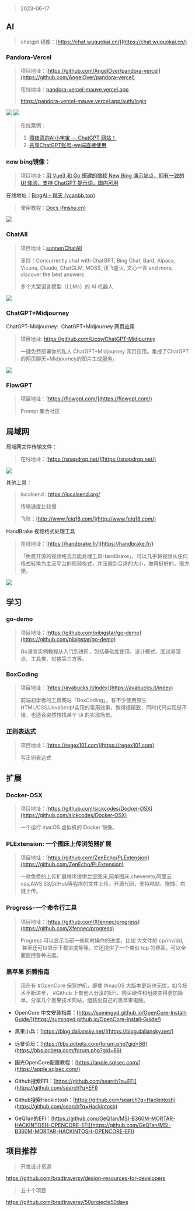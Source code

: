 
> 2023-06-17

## AI

> chatgpt 镜像：[https://chat.wuguokai.cn/](https://chat.wuguokai.cn/)


### Pandora-Vercel

> 项目地址：[https://github.com/AngelOver/pandora-vercel](https://github.com/AngelOver/pandora-vercel)
> 
> 在线地址：[pandora-vercel-mauve.vercel.app](https://pandora-vercel-mauve.vercel.app/ "https://pandora-vercel-mauve.vercel.app")
> 
> https://pandora-vercel-mauve.vercel.app/auth/login

![](./assets/2023-06-15_11-26-50.png)
![](./assets/2023-06-15_11-33-34.png)

> 在线案例：
>1. [照夜清的AI小宇宙 — ChatGPT 网站！](http://chatgpt-site.zhaoyeqing.cn/#/home)
>2. [共享ChatGPT账号-we端直接使用](https://chat-shared2.zhile.io/)
> 


### new bing镜像：

> 项目地址：[用 Vue3 和 Go 搭建的微软 New Bing 演示站点，拥有一致的 UI 体验，支持 ChatGPT 提示词，国内可用](https://github.com/adams549659584/go-proxy-bingai)
> 
   在线地址：[BingAI - 聊天 (vcanbb.top)](https://bing.vcanbb.top/web/#/)
> 
> 使用教程：[Docs (feishu.cn)](https://pinqmsof0xj.feishu.cn/docx/QL4vd0kdhoB3nIx44x4cQDN3nKf)

![](./assets/2023-06-12_10-01-23.png)


### ChatAll

>  项目地址：[sunner/ChatAll](https://github.com/sunner/ChatALL)
>  
>  支持：Concurrently chat with ChatGPT, Bing Chat, Bard, Alpaca, Vicuna, Claude, ChatGLM, MOSS, 讯飞星火, 文心一言 and more, discover the best answers 
>  
>  多个大型语言模型（LLMs）的 AI 机器人

![](./assets/2023-06-15_11-02-37.png)


### ChatGPT+Midjourney 

ChatGPT-Midjourney:  ChatGPT+Midjourney 网页应用

>项目地址: https://github.com/Licoy/ChatGPT-Midjourney
>
> 一键免费部署你的私人 ChatGPT+Midjourney 网页应用。集成了ChatGPT的网页聊天+Midjourney的图片生成服务。

![](./assets/2023-06-15_11-07-31.png)

### FlowGPT
> 项目地址：[https://flowgpt.com/](https://flowgpt.com/)
> 
> Prompt 集合社区

## 局域网

局域网文件传输文件：

> 在线地址：[https://snapdrop.net/](https://snapdrop.net/)

![](./assets/2023-06-12_09-57-12.png)


其他工具：

> localsend : https://localsend.org/
> 
>  传输速度比较慢
>  
>  飞秋：[http://www.feiq18.com/](http://www.feiq18.com/)


HandBrake 视频格式处理工具

> 在线地址：[https://handbrake.fr/](https://handbrake.fr/)
> 
> 「免费开源的视频格式万能处理工具HandBrake」，可以几乎将视频从任何格式转换为主流平台的视频格式，并压缩到合适的大小，做得挺好的，很方便。

![](./assets/2023-06-15_11-09-37.png)

## 学习
### go-demo
> 项目地址：[https://github.com/pibigstar/go-demo](https://github.com/pibigstar/go-demo)
> 
> Go语言实例教程从入门到进阶，包括基础库使用、设计模式、面试易错点、工具类、对接第三方等。


### BoxCoding
> 项目地址：[https://avabucks.it/index](https://avabucks.it/index)
> 
> 前端初学者的工具网站「BoxCoding」，有不少使用原生HTML/CSS/JavaScript实现的常用效果，做得很精致，同时代码实现挺不错，也适合突然想找某个 Ui 的实现场景。

### 正则表达式

> 项目地址：[https://regex101.com](https://regex101.com)
> 
> 写正则表达式

## 扩展

### Docker-OSX
> 项目地址：[https://github.com/sickcodes/Docker-OSX](https://github.com/sickcodes/Docker-OSX)
> 
> 一个运行 macOS 虚拟机的 Docker 镜像。

### PLExtension: 一个图床上传浏览器扩展

> 项目地址：[https://github.com/ZenEcho/PLExtension](https://github.com/ZenEcho/PLExtension)
> 
> 一款免费的上传扩展程序提供兰空图床,简单图床,chevereto,阿里云oss,AWS S3,GitHub等程序的文件上传。开源代码，支持粘贴、拖拽、右键上传。

### Progress-一个命令行工具
> 项目地址：[https://github.com/Xfennec/progress](https://github.com/Xfennec/progress)
> 
> Progress 可以显示当前一些耗时操作的进度，比如 大文件的 cp/mv/dd,  甚至还可以显示下载进度等等。它还提供了一个类似 top 的界面，可以全面监控各种进度。


### 黑苹果 折腾指南

> 现在有 #OpenCore 保驾护航，即使 #macOS 大版本更新也无忧，如今技术不断进步， #Github 上有他人分享的EFI，购买硬件和组装变得更加简单。分享几个黑果技术网站，组装出自己的黑苹果电脑。

-   OpenCore 中文安装指南：[https://sumingyd.github.io/OpenCore-Install-Guide/](https://sumingyd.github.io/OpenCore-Install-Guide/)
    
-   黑果小兵：[https://blog.daliansky.net/](https://blog.daliansky.net/)
    
-   远景论坛：[https://bbs.pcbeta.com/forum.php?gid=86](https://bbs.pcbeta.com/forum.php?gid=86)
    
-   国光OpenCore配置教程：[https://apple.sqlsec.com/](https://apple.sqlsec.com/)
    
-   Github搜索EFI：[https://github.com/search?q=EFI](https://github.com/search?q=EFI)
    
-   Github搜索Hackintosh：[https://github.com/search?q=Hackintosh](https://github.com/search?q=Hackintosh)
    
-   GeQ1an的EFI：[https://github.com/GeQ1an/MSI-B360M-MORTAR-HACKINTOSH-OPENCORE-EFI](https://github.com/GeQ1an/MSI-B360M-MORTAR-HACKINTOSH-OPENCORE-EFI)


## 项目推荐 

> 开发设计资源

https://github.com/bradtraversy/design-resources-for-developers


> 五十个项目

https://github.com/bradtraversy/50projects50days